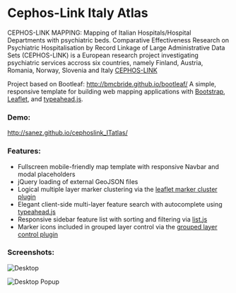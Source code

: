 Cephos-Link Italy Atlas
========
CEPHOS-LINK MAPPING: Mapping of Italian Hospitals/Hospital Departments with psychiatric beds. 
Comparative Effectiveness Research on Psychiatric Hospitalisation by Record Linkage of Large Administrative Data Sets (CEPHOS-LINK) is a European research project investigating psychiatric services accross six countries, namely Finland, Austria, Romania, Norway, Slovenia and Italy [CEPHOS-LINK](https://www.thl.fi/en/web/thlfi-en/research-and-expertwork/projects-and-programmes/comparative-effectiveness-research-on-psychiatric-hospitalisation)


Project based on Bootleaf: http://bmcbride.github.io/bootleaf/
A simple, responsive template for building web mapping applications with [Bootstrap](http://getbootstrap.com/), [Leaflet](http://leafletjs.com/), and [typeahead.js](http://twitter.github.io/typeahead.js/).

### Demo:
http://sanez.github.io/cephoslink_ITatlas/

### Features:
* Fullscreen mobile-friendly map template with responsive Navbar and modal placeholders
* jQuery loading of external GeoJSON files
* Logical multiple layer marker clustering via the [leaflet marker cluster plugin](https://github.com/Leaflet/Leaflet.markercluster)
* Elegant client-side multi-layer feature search with autocomplete using [typeahead.js](http://twitter.github.io/typeahead.js/)
* Responsive sidebar feature list with sorting and filtering via [list.js](http://listjs.com/)
* Marker icons included in grouped layer control via the [grouped layer control plugin](https://github.com/ismyrnow/Leaflet.groupedlayercontrol)

### Screenshots:

![Desktop](http://bmcbride.github.io/bootleaf/screenshots/bootleaf-desktop1.png)

![Desktop Popup](http://bmcbride.github.io/bootleaf/screenshots/bootleaf-desktop3.png)
